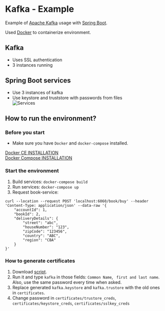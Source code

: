 # Kafka - Example

Example of [Apache Kafka](https://kafka.apache.org/) usage with [Spring Boot](https://projects.spring.io/spring-boot/).
 
Used [Docker](https://www.docker.com/) to containerize environment.  

## Kafka
* Uses SSL authentication
* 3 instances running

## Spring Boot services
* Use 3 instances of kafka
* Use keystore and truststore with passwords from files  
![Services](https://user-images.githubusercontent.com/15820051/91637457-2ca88d80-e9ce-11ea-8f80-ef54087eead1.png)

## How to run the environment?

### Before you start
* Make sure you have `Docker` and `docker-compose` installed.

[Docker CE INSTALLATION](https://docs.docker.com/install/linux/docker-ce/ubuntu/)  
[Docker Compose INSTALLATION](https://docs.docker.com/compose/install/#prerequisites)

### Start the environment
1. Build services:
    `docker-compose build`
2. Run services:
    `docker-compose up`
3. Request book-service:

``` 
curl --location --request POST 'localhost:6060/book/buy' --header 'Content-Type: application/json' --data-raw '{
	"accountId": 1,
	"bookId": 2,
	"deliveryDetails": {
		"street": "abc",
		"houseNumber": "123",
		"zipCode": "123456",
		"country": "ABC",
		"region": "CBA"
	}
}'
```

### How to generate certificates
1. Download [script](https://github.com/confluentinc/confluent-platform-security-tools/blob/master/kafka-generate-ssl.sh).
2. Run it and type `kafka` in those fields: `Common Name`, ` first and last name`. Also, use the same password every time when asked.
3. Replace generated `kafka.keystore` and `kafka.trustore` with the old ones in `certificates`.
4. Change password in `certificates/trustore_creds`, `certificates/keystore_creds`, `certificates/sslkey_creds`

